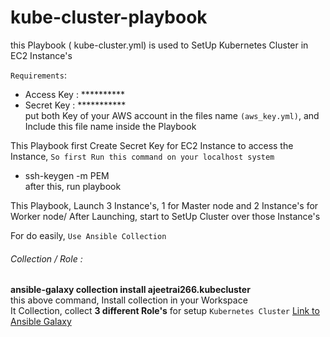 # kube-cluster-playbook
this Playbook ( kube-cluster.yml) is used to SetUp Kubernetes Cluster in EC2 Instance's

`Requirements`:
- Access Key : **********
- Secret Key : ***********\
put both Key of your AWS account in the files name `(aws_key.yml)`, and Include this file name inside the Playbook

This Playbook first Create Secret Key for EC2 Instance to access the Instance, `So first Run this command on your localhost system`
- ssh-keygen -m PEM\
     after this, run playbook
     
This Playbook, Launch 3 Instance's, 1 for Master node and 2 Instance's for Worker node/
After Launching, start to SetUp Cluster over those Instance's
  
For do easily, `Use Ansible Collection`
###### Collection / Role :
**ansible-galaxy collection install ajeetrai266.kubecluster**\
this above command, Install collection in your Workspace\
It Collection, collect __3 different Role's__ for setup `Kubernetes Cluster`
[Link to Ansible Galaxy](https://galaxy.ansible.com/ajeetrai266/kubecluster)
